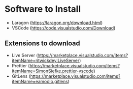 # Software to Install
- Laragon (https://laragon.org/download.html)
- VSCode (https://code.visualstudio.com/Download)

## Extensions to download
- Live Server (https://marketplace.visualstudio.com/items?itemName=ritwickdey.LiveServer)
- Prettier (https://marketplace.visualstudio.com/items?itemName=SimonSiefke.prettier-vscode)
- GitLens (https://marketplace.visualstudio.com/items?itemName=eamodio.gitlens)
